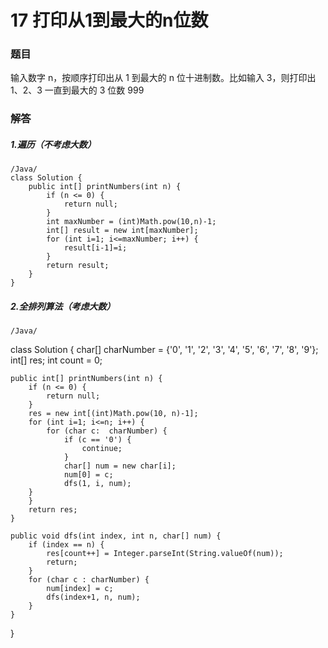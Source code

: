 # 17 打印从1到最大的n位数

### 题目

输入数字 n，按顺序打印出从 1 到最大的 n 位十进制数。比如输入 3，则打印出 1、2、3 一直到最大的 3 位数 999



### 解答


##### 1.遍历（不考虑大数）
```
/Java/
class Solution {
    public int[] printNumbers(int n) {
        if (n <= 0) {
            return null;
        }
        int maxNumber = (int)Math.pow(10,n)-1;
        int[] result = new int[maxNumber];
        for (int i=1; i<=maxNumber; i++) {
            result[i-1]=i;
        }
        return result;
    }
}
```

##### 2.全排列算法（考虑大数）
```
/Java/
```
class Solution {
     char[] charNumber = {'0', '1', '2', '3', '4', '5', '6', '7', '8', '9'};
    int[] res;
    int count = 0;

    public int[] printNumbers(int n) {
        if (n <= 0) {
            return null;
        }
        res = new int[(int)Math.pow(10, n)-1]; 
        for (int i=1; i<=n; i++) {
            for (char c:  charNumber) {
                if (c == '0') {
                    continue;
                }
                char[] num = new char[i];
                num[0] = c; 
                dfs(1, i, num);
        }
        }
        return res;
    }
    
    public void dfs(int index, int n, char[] num) {
        if (index == n) {
            res[count++] = Integer.parseInt(String.valueOf(num));
            return;
        }
        for (char c : charNumber) {  
            num[index] = c;
            dfs(index+1, n, num);
        }
    }
}
```
